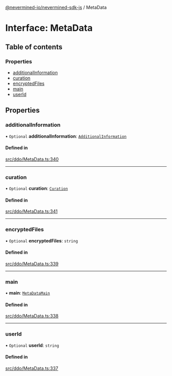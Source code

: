 [@nevermined-io/nevermined-sdk-js](../code-reference.md) / MetaData

# Interface: MetaData

## Table of contents

### Properties

- [additionalInformation](MetaData.md#additionalinformation)
- [curation](MetaData.md#curation)
- [encryptedFiles](MetaData.md#encryptedfiles)
- [main](MetaData.md#main)
- [userId](MetaData.md#userid)

## Properties

### additionalInformation

• `Optional` **additionalInformation**: [`AdditionalInformation`](AdditionalInformation.md)

#### Defined in

[src/ddo/MetaData.ts:340](https://github.com/nevermined-io/sdk-js/blob/438ec1b/src/ddo/MetaData.ts#L340)

___

### curation

• `Optional` **curation**: [`Curation`](Curation.md)

#### Defined in

[src/ddo/MetaData.ts:341](https://github.com/nevermined-io/sdk-js/blob/438ec1b/src/ddo/MetaData.ts#L341)

___

### encryptedFiles

• `Optional` **encryptedFiles**: `string`

#### Defined in

[src/ddo/MetaData.ts:339](https://github.com/nevermined-io/sdk-js/blob/438ec1b/src/ddo/MetaData.ts#L339)

___

### main

• **main**: [`MetaDataMain`](MetaDataMain.md)

#### Defined in

[src/ddo/MetaData.ts:338](https://github.com/nevermined-io/sdk-js/blob/438ec1b/src/ddo/MetaData.ts#L338)

___

### userId

• `Optional` **userId**: `string`

#### Defined in

[src/ddo/MetaData.ts:337](https://github.com/nevermined-io/sdk-js/blob/438ec1b/src/ddo/MetaData.ts#L337)
